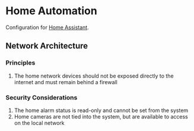 # Home Automation

Configuration for [Home Assistant](https://home-assistant.io/).


## Network Architecture



### Principles

1. The home network devices should not be exposed directly to the internet and must remain behind a firewall


### Security Considerations

1. The home alarm status is read-only and cannot be set from the system
2. Home cameras are not tied into the system, but are available to access on the local network
